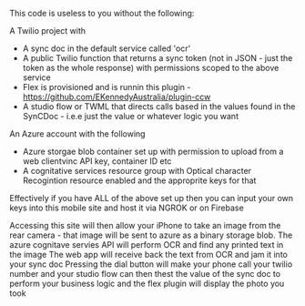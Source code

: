 This code is useless to you without the following:

A Twilio project with
- A sync doc in the default service called 'ocr'
- A public Twilio function that returns a sync token (not in JSON - just the token as the whole response) with permissions scoped to the above service
- Flex is provisioned and is runnin this plugin - https://github.com/EKennedyAustralia/plugin-ccw
- A studio flow or TWML that directs calls based in the values found in the SynCDoc - i.e.e just <SAY> the value or whatever logic you want
  
An Azure account with the following
  - Azure storgae blob container set up with permission to upload from a web clientvinc API key, container ID etc
  - A cognitative services resource group with Optical character Recogintion resource enabled and the approprite keys for that
  
  
  
  Effectively if you have ALL of the above set up then you can input your own keys into this mobile site and host it via NGROK or on Firebase
  
  Accessing this site will then allow your iPhone to take an image from the rear camera - that image will be sent to azure as a binary storage blob. 
  The azure cognitave servies API will perform OCR and find any printed text in the image
  The web app will receive back the text from OCR and jam it into your sync doc
  Pressing the dial button will make your phone call your twilio number and your studio flow can then thest the value of the sync doc to perform your business logic and the flex plugin will display the photo you took


